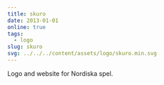```yaml
---
title: skuro
date: 2013-01-01
online: true
tags:
  - logo
slug: skuro
svg: ../../../content/assets/logo/skuro.min.svg
---
```


Logo and website for Nordiska spel.
